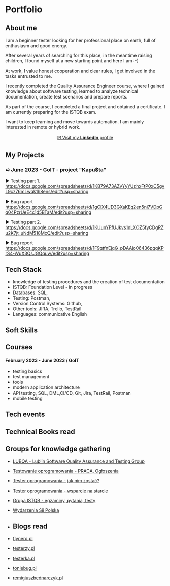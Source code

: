 # Portfolio

## About me
I am a beginner tester looking for her professional place on earth, full of enthusiasm and good energy. 

After several years of searching for this place, in the meantime raising children, I found myself at a new starting point and here I am :-)

At work, I value honest cooperation and clear rules, I get involved in the tasks entrusted to me.

I recently completed the Quality Assurance Engineer course, where I gained knowledge about software testing, learned to analyze technical documentation, create test scenarios and prepare reports.

As part of the course, I completed a final project and obtained a certificate.
I am currently preparing for the ISTQB exam.

I want to keep learning and move towards automation.
I am mainly interested in remote or hybrid work.


 <p align="center"><a href="https://https://www.linkedin.com/in/agnieszka-smolarczyk-40a505286" target="_blank">☑️ Visit my <b>LinkedIn</b> profile</a></p>


## My Projects
### &#10159; June 2023 - GoIT - project "Kapu$ta" ###
:arrow_forward: Testing part 1. https://docs.google.com/spreadsheets/d/1KB79A73AZvYyYUzhxFtP0xC5gvL9cz76mLwqk1h8ens/edit?usp=sharing 

:arrow_forward: Bug raport https://docs.google.com/spreadsheets/d/1gCiX4UD3GXaKEq2en5ni7VDpGq04PzrUeE4c1d5BTaM/edit?usp=sharing

:arrow_forward: Testing part 2. https://docs.google.com/spreadsheets/d/1KUunYFfUJkvs1nLXOZ5fyCDgRZu2K7jt_uNdM518McQ/edit?usp=sharing

:arrow_forward: Bug report https://docs.google.com/spreadsheets/d/1F9qtfnEjqG_pDAAjo06436pqqKPrS4-WuX3QsJGQquw/edit?usp=sharing 



## Tech Stack
* knowledge of testing procedures and the creation of test documentation
* ISTQB: Foundation Level - in progress 
* Databases: SQL,  
* Testing: Postman,
* Version Control Systems: Github,
* Other tools: JIRA, Trello, TestRail
* Languages: communicative English



## Soft Skills



## Courses
#### February 2023 - June 2023 / GoIT 
- testing basics
- test management
- tools
- modern application architecture
- API testing, SQL, DML,CI/CD, Git, Jira, TestRail, Postman 
- mobile testing

## Tech events



## Technical Books read


## Groups for knowledge gathering

* [LUBQA - Lublin Software Quality Assurance and Testing Group](https://www.facebook.com/LubQA/)
* [Testowanie oprogramowania - PRACA, Ogłoszenia](https://www.facebook.com/groups/215557562210470/?ref=group_header)
* [Tester oprogramowania - jak nim zostać?](https://www.facebook.com/groups/531570473876610/?ref=group_header)
* [Tester oprogramowania - wsparcie na starcie](https://www.facebook.com/groups/testeroprogramowania/?ref=group_header)
* [Grupa ISTQB - egzaminy, pytania, testy](https://www.facebook.com/groups/194288250951242/)
* [Wydarzenia Sii Polska](https://www.facebook.com/groups/SiiPoland.events/?ref=group_header)

* ## Blogs read

* [flynerd.pl](https://www.flynerd.pl)
* [testerzy.pl](http://testerzy.pl)
* [testerka.pl](http://testerka.pl)
* [toniebug.pl](https://www.toniebug.pl)
* [remigiuszbednarczyk.pl](https://remigiuszbednarczyk.pl)




